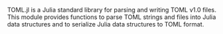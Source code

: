 TOML.jl is a Julia standard library for parsing and writing TOML v1.0 files. This module provides functions to parse TOML strings and files into Julia data structures and to serialize Julia data structures to TOML format.
